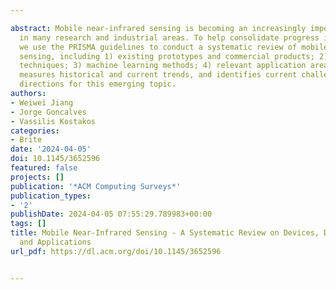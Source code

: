 ---
abstract: Mobile near-infrared sensing is becoming an increasingly important method
  in many research and industrial areas. To help consolidate progress in this area,
  we use the PRISMA guidelines to conduct a systematic review of mobile near-infrared
  sensing, including 1) existing prototypes and commercial products; 2) data collection
  techniques; 3) machine learning methods; 4) relevant application areas. Our work
  measures historical and current trends, and identifies current challenges and future
  directions for this emerging topic.
authors:
- Weiwei Jiang
- Jorge Goncalves
- Vassilis Kostakos
categories:
- Brite
date: '2024-04-05'
doi: 10.1145/3652596
featured: false
projects: []
publication: '*ACM Computing Surveys*'
publication_types:
- '2'
publishDate: 2024-04-05 07:55:29.789983+00:00
tags: []
title: Mobile Near-Infrared Sensing - A Systematic Review on Devices, Data, Modeling
  and Applications
url_pdf: https://dl.acm.org/doi/10.1145/3652596

---
